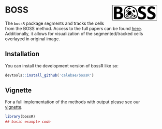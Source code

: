 
<!-- README.md is generated from README.Rmd. Please edit that file -->

# BOSS <img src="./man/figures/sticker.png" width = "150" align = "right" />

<!-- badges: start -->
<!-- badges: end -->

The `bossR` package segments and tracks the cells from the BOSS method.
Access to the full papers can be found
[here](https://www.biorxiv.org/content/10.1101/2022.06.17.495689v1).
Additionally, it allows for visualization of the segmented/tracked cells
overlayed in original image.

## Installation

You can install the development version of bossR like so:

``` r
devtools::install_github('calebae/bossR')
```

## Vignette

For a full implementation of the methods with output please see our
[vignette]().

``` r
library(bossR)
## basic example code
```
